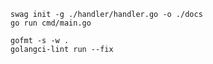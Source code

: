 ```shell
swag init -g ./handler/handler.go -o ./docs
go run cmd/main.go
```

```shell
gofmt -s -w .
golangci-lint run --fix
```
